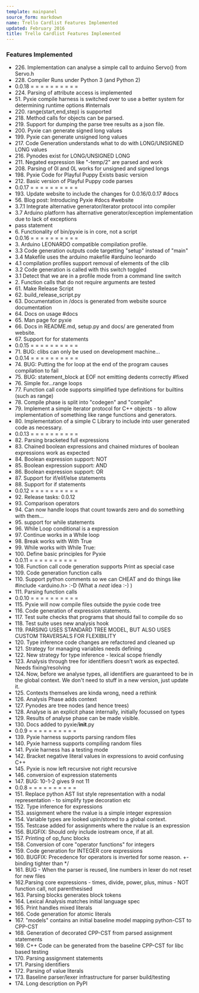 ```yaml
---
template: mainpanel
source_form: markdown
name: Trello Cardlist Features Implemented
updated: February 2016
title: Trello Cardlist Features Implemented
---
```

### Features Implemented

* 226\. Implementation can analyse a simple call to arduino Servo() from Servo.h
* 228\. Compiler Runs under Python 3 (and Python 2)
* 0\.0.18 = = = = = = = = = =
* 224\. Parsing of attribute access is implemented
* 51\. Pyxie compile harness is switched over to use a better system for determining runtime options #internals
* 220\. range(start,end,step) is supported
* 218\. Method calls for objects can be parsed.
* 219\. Support for dumping the parse tree results as a json file.
* 200\. Pyxie can generate signed long values
* 199\. Pyxie can generate unsigned long values
* 217\. Code Generation understands what to do with LONG/UNSIGNED LONG values
* 216\. Pynodes exist for LONG/UNSIGNED LONG
* 211\. Negated expression like "-temp/2" are parsed and work
* 208\. Parsing of 0l and 0L works for unsigned and signed longs
* 198\. Pyxie Code for Playful Puppy Exists basic version
* 212\. Basic version of Playful Puppy code parses
* 0\.0.17 = = = = = = = = = =
* 193\. Update website to include the changes for 0.0.16/0.0.17 #docs
* 56\. Blog post: Introducing Pyxie #docs #website
* 3\.7.1 Integrate alternative generator/iterator protocol into compiler
* 3\.7 Arduino platform has alternative generator/exception implementation due to lack of exceptions
* pass statement
* 6\. Functionality of bin/pyxie is in core, not a script
* 0\.0.16 = = = = = = = = = =
* 3\. Arduino LEONARDO compatible compilation profile.
* 3\.3 Code generation outputs code targetting "setup" instead of "main"
* 3\.4 Makefile uses the arduino makefile #arduino leonardo
* 4\.1 compilation profiles support removal of elements of the clib
* 3\.2 Code generation is called with this switch toggled
* 3\.1 Detect that we are in a profile mode from a command line switch
* 2\. Function calls that do not require arguments are tested
* 61\. Make Release Script
* 62\. build_release_script.py
* 63\. Documentation in /docs is generated from website source documentation
* 64\. Docs on usage #docs
* 65\. Man page for pyxie
* 66\. Docs in README.md, setup.py and docs/ are generated from website.
* 67\. Support for for statements
* 0\.0.15 = = = = = = = = = =
* 71\. BUG: clibs can only be used on development machine...
* 0\.0.14 = = = = = = = = = =
* 74\. BUG: Putting the for loop at the end of the program causes compilation to fail
* 75\. BUG: statement_block at EOF not emitting dedents correctly #fixed
* 76\. Simple for...range loops
* 77\. Function call code supports simplified type definitions for builtins (such as range)
* 78\. Compile phase is split into "codegen" and "compile"
* 79\. Implement a simple iterator protocol for C++ objects - to allow implementation of something like range functions and generators.
* 80\. Implementation of a simple C Library to include into user generated code as necessary.
* 0\.0.13 = = = = = = = = = =
* 82\. Parsing bracketed full expressions
* 83\. Chained boolean expressions and chained mixtures of boolean expressions work as expected
* 84\. Boolean expression support: NOT
* 85\. Boolean expression support: AND
* 86\. Boolean expression support: OR
* 87\. Support for if/elif/else statements
* 88\. Support for if statements
* 0\.0.12 = = = = = = = = = =
* 92\. Release tasks: 0.0.12
* 93\. Comparison operators
* 94\. Can now handle loops that count towards zero and do something with them...
* 95\. support for while statements
* 96\. While Loop conditional is a expression
* 97\. Continue works in a While loop
* 98\. Break works with With True
* 99\. While works with While True:
* 100\. Define basic principles for Pyxie
* 0\.0.11 = = = = = = = = = =
* 108\. Function call code generation supports Print as special case
* 109\. Code generation function calls
* 110\. Support python comments so we can CHEAT and do things like #include <arduino.h> :-D (What a *neat* idea :-) )
* 111\. Parsing function calls
* 0\.0.10 = = = = = = = = = =
* 115\. Pyxie will now compile files outside the pyxie code tree
* 116\. Code generation of expression statements.
* 117\. Test suite checks that programs that should fail to compile do so
* 118\. Test suite uses new analysis hook
* 119\. PARSING USES STANDARD TREE MODEL, BUT ALSO USES CUSTOM TRAVERSALS FOR FLEXIBILITY
* 120\. Type inference code changes are refactored and cleaned up
* 121\. Strategy for managing variables needs defining
* 122\. New strategy for type inference - lexical scope friendly
* 123\. Analysis through tree for identifiers doesn't work as expected. Needs fixing/resolving
* 124\. Now, before we analyse types, all identifiers are guaranteed to be in the global context. We don't need to stuff in a new version, just update it.
* 125\. Contexts themselves are kinda wrong, need a rethink
* 126\. Analysis Phase adds context
* 127\. Pynodes are tree nodes (and hence trees)
* 128\. Analyse is an explicit phase internally, initially focussed on types
* 129\. Results of analyse phase can be made visible.
* 130\. Docs added to pyxie/__init__.py
* 0\.0.9 = = = = = = = = = =
* 139\. Pyxie harness supports parsing random files
* 140\. Pyxie harness supports compiling random files
* 141\. Pyxie harness has a testing mode
* 142\. Bracket negative literal values in expressions to avoid confusing C++
* 145\. Pyxie is now left recursive not right recursive
* 146\. conversion of expression statements
* 147\. BUG: 10-1-2 gives 9 not 11
* 0\.0.8 = = = = = = = = = =
* 151\. Replace python AST list style representation with a nodal representation - to simplify type decoration etc
* 152\. Type inference for expressions
* 153\. assignment where the rvalue is a simple integer expression
* 154\. Variable types are looked upin/stored to  a global context.
* 155\. Testcase added for assignments where the rvalue is an expression
* 156\. BUGFIX: Should only include iostream once, if at all.
* 157\. Printing of op_func blocks
* 158\. Conversion of core "operator functions" for integers
* 159\. Code generation for INTEGER core expressions
* 160\. BUGFIX: Precedence for operators is inverted for some reason.  +- binding tighter than */
* 161\. BUG - When the parser is reused, line numbers in lexer do not reset for new files
* 162\.Parsing core expressions - times, divide, power, plus, minus  - NOT function call, not parenthesised
* 163\. Parsing blocks generates block tokens
* 164\. Lexical Analysis matches initial language spec
* 165\. Print handles mixed literals
* 166\. Code generation for atomic literals
* 167\. "models" contains an initial baseline model mapping python-CST to CPP-CST
* 168\. Generation of decorated CPP-CST from parsed assignment statements
* 169\. C++ Code can be generated from the baseline CPP-CST for libc based testing
* 170\. Parsing assignment statements
* 171\. Parsing identifiers
* 172\. Parsing of value literals
* 173\. Baseline parser/lexer infrastructure for parser build/testing
* 174\. Long description on PyPI
